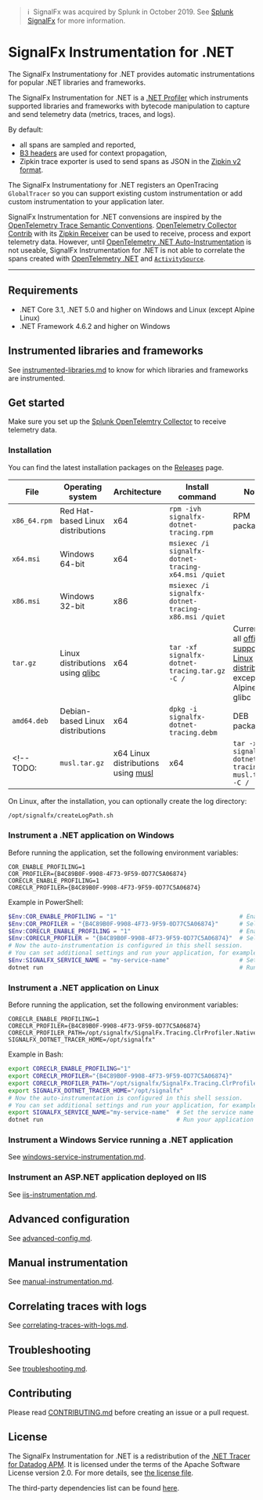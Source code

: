 >ℹ️&nbsp;&nbsp;SignalFx was acquired by Splunk in October 2019. See [Splunk SignalFx](https://www.splunk.com/en_us/investor-relations/acquisitions/signalfx.html) for more information.

# SignalFx Instrumentation for .NET

The SignalFx Instrumentationy for .NET provides automatic instrumentations
for popular .NET libraries and frameworks.

The SignalFx Instrumentation for .NET is a [.NET Profiler](https://docs.microsoft.com/en-us/dotnet/framework/unmanaged-api/profiling/profiling-overview)
which instruments supported libraries and frameworks with bytecode manipulation
to capture and send telemetry data (metrics, traces, and logs).

By default:

- all spans are sampled and reported,
- [B3 headers](https://github.com/openzipkin/b3-propagation) are used for context
  propagation,
- Zipkin trace exporter is used to send spans as JSON in the [Zipkin v2 format](https://zipkin.io/zipkin-api/#/default/post_spans).

The SignalFx Instrumentationy for .NET registers an OpenTracing `GlobalTracer`
so you can support existing custom instrumentation or add custom
instrumentation to your application later.

SignalFx Instrumentation for .NET convensions are inspired by
the [OpenTelemetry Trace Semantic Conventions](https://github.com/open-telemetry/opentelemetry-specification/tree/main/specification/trace/semantic_conventions).
[OpenTelemetry Collector Contrib](https://github.com/open-telemetry/opentelemetry-collector-contrib)
with its [Zipkin Receiver](https://github.com/open-telemetry/opentelemetry-collector-contrib/tree/main/receiver/zipkinreceiver)
can be used to receive, process and export telemetry data.
However, until [OpenTelemetry .NET Auto-Instrumentation](https://github.com/open-telemetry/opentelemetry-dotnet-instrumentation)
is not useable, SignalFx Instrumentation for .NET is not able
to correlate the spans created with [OpenTelemetry .NET](https://github.com/open-telemetry/opentelemetry-dotnet)
and [`ActivitySource`](https://docs.microsoft.com/en-us/dotnet/core/diagnostics/distributed-tracing-instrumentation-walkthroughs).

---

## Requirements

- .NET Core 3.1, .NET 5.0 and higher on Windows and Linux (except Alpine Linux)
- .NET Framework 4.6.2 and higher on Windows

## Instrumented libraries and frameworks

See [instrumented-libraries.md](instrumented-libraries.md)
to know for which libraries and frameworks are instrumented.

## Get started

Make sure you set up the [Splunk OpenTelemtry Collector](https://github.com/signalfx/splunk-otel-collector)
to receive telemetry data.

### Installation

You can find the latest installation packages on the
[Releases](https://github.com/signalfx/signalfx-dotnet-tracing/releases/latest)
page.

| File         | Operating system    | Architecture | Install command | Notes |
| ---           | ---                 | ---          | ---          | ---   |
| `x86_64.rpm`  | Red Hat-based Linux distributions | x64 | `rpm -ivh signalfx-dotnet-tracing.rpm` | RPM package |
| `x64.msi`     | Windows 64-bit | x64 |  `msiexec /i signalfx-dotnet-tracing-x64.msi /quiet` | |
| `x86.msi`     | Windows 32-bit | x86 | `msiexec /i signalfx-dotnet-tracing-x86.msi /quiet` | |
| `tar.gz` | Linux distributions using [qlibc](https://wiki.musl-libc.org/projects-using-musl.html) | x64 | `tar -xf signalfx-dotnet-tracing.tar.gz -C /` | Currently, all [officially supported Linux distribtions](https://docs.microsoft.com/dotnet/core/install/linux) except Alpine use glibc |
| `amd64.deb`   | Debian-based Linux distributions | x64 | `dpkg -i signalfx-dotnet-tracing.debm` | DEB package |
<!-- TODO: | `musl.tar.gz` | x64 Linux distributions using [musl](https://wiki.musl-libc.org/projects-using-musl.html) | x64 | `tar -xf signalfx-dotnet-tracing-musl.tar.gz -C /` | Alpine Linux uses musl | -->

On Linux, after the installation, you can optionally create the log directory:

```bash
/opt/signalfx/createLogPath.sh
```

### Instrument a .NET application on Windows

Before running the application, set the following environment variables:

```env
COR_ENABLE_PROFILING=1
COR_PROFILER={B4C89B0F-9908-4F73-9F59-0D77C5A06874}
CORECLR_ENABLE_PROFILING=1
CORECLR_PROFILER={B4C89B0F-9908-4F73-9F59-0D77C5A06874}
```

Example in PowerShell:

```powershell
$Env:COR_ENABLE_PROFILING = "1"                                   # Enable the .NET Framework Profiler
$Env:COR_PROFILER = "{B4C89B0F-9908-4F73-9F59-0D77C5A06874}"      # Select the .NET Framework Profiler
$Env:CORECLR_ENABLE_PROFILING = "1"                               # Enable the .NET (Core) Profiler
$Env:CORECLR_PROFILER = "{B4C89B0F-9908-4F73-9F59-0D77C5A06874}"  # Select the .NET (Core) Profiler
# Now the auto-instrumentation is configured in this shell session.
# You can set additional settings and run your application, for example:
$Env:SIGNALFX_SERVICE_NAME = "my-service-name"                    # Set the service name
dotnet run                                                        # Run your application                                                     
```

### Instrument a .NET application on Linux

Before running the application, set the following environment variables:

```env
CORECLR_ENABLE_PROFILING=1
CORECLR_PROFILER={B4C89B0F-9908-4F73-9F59-0D77C5A06874}
CORECLR_PROFILER_PATH=/opt/signalfx/SignalFx.Tracing.ClrProfiler.Native.so
SIGNALFX_DOTNET_TRACER_HOME=/opt/signalfx" 
```

Example in Bash:

```bash
export CORECLR_ENABLE_PROFILING="1"                                                 # Enable the .NET (Core) Profiler
export CORECLR_PROFILER="{B4C89B0F-9908-4F73-9F59-0D77C5A06874}"                    # Select the .NET (Core) Profiler
export CORECLR_PROFILER_PATH="/opt/signalfx/SignalFx.Tracing.ClrProfiler.Native.so" # Select the .NET (Core) Profiler file path
export SIGNALFX_DOTNET_TRACER_HOME="/opt/signalfx"                                  # Select the SignalFx Instrumentation for .NET home folder
# Now the auto-instrumentation is configured in this shell session.
# You can set additional settings and run your application, for example:
export SIGNALFX_SERVICE_NAME="my-service-name"  # Set the service name
dotnet run                                      # Run your application 
```

### Instrument a Windows Service running a .NET application

See [windows-service-instrumentation.md](windows-service-instrumentation.md).

### Instrument an ASP.NET application deployed on IIS

See [iis-instrumentation.md](iis-instrumentation.md).

## Advanced configuration

See [advanced-config.md](advanced-config.md).

## Manual instrumentation

See [manual-instrumentation.md](manual-instrumentation.md).

## Correlating traces with logs

See [correlating-traces-with-logs.md](correlating-traces-with-logs.md).

## Troubleshooting

See [troubleshooting.md](troubleshooting.md).

## Contributing

Please read [CONTRIBUTING.md](CONTRIBUTING.md) before creating an issue or
a pull request.

## License

The SignalFx Instrumentation for .NET is a redistribution of the
[.NET Tracer for Datadog APM](https://github.com/DataDog/dd-trace-dotnet).
It is licensed under the terms of the Apache Software License version 2.0.
For more details, see [the license file](../LICENSE).

The third-party dependencies list can be found [here](../LICENSE-3rdparty.csv).
